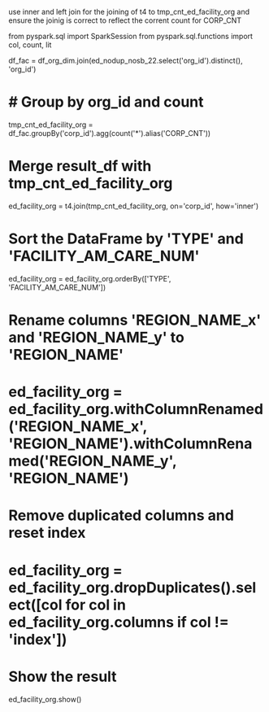 use inner and left join for the joining of t4 to tmp_cnt_ed_facility_org and ensure the joinig is correct to reflect the corrent count for CORP_CNT

from pyspark.sql import SparkSession
from pyspark.sql.functions import col, count, lit

df_fac = df_org_dim.join(ed_nodup_nosb_22.select('org_id').distinct(), 'org_id')

# # Group by org_id and count
tmp_cnt_ed_facility_org = df_fac.groupBy('corp_id').agg(count('*').alias('CORP_CNT'))

# Merge result_df with tmp_cnt_ed_facility_org
ed_facility_org = t4.join(tmp_cnt_ed_facility_org, on='corp_id', how='inner')

# Sort the DataFrame by 'TYPE' and 'FACILITY_AM_CARE_NUM'
ed_facility_org = ed_facility_org.orderBy(['TYPE', 'FACILITY_AM_CARE_NUM'])

# Rename columns 'REGION_NAME_x' and 'REGION_NAME_y' to 'REGION_NAME'
# ed_facility_org = ed_facility_org.withColumnRenamed('REGION_NAME_x', 'REGION_NAME').withColumnRenamed('REGION_NAME_y', 'REGION_NAME')

# Remove duplicated columns and reset index
# ed_facility_org = ed_facility_org.dropDuplicates().select([col for col in ed_facility_org.columns if col != 'index'])

# Show the result
ed_facility_org.show()
